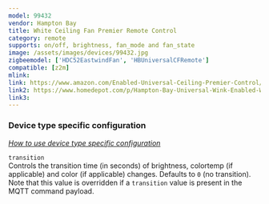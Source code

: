 ```yaml
---
model: 99432
vendor: Hampton Bay 
title: White Ceiling Fan Premier Remote Control
category: remote
supports: on/off, brightness, fan_mode and fan_state
image: /assets/images/devices/99432.jpg
zigbeemodel: ['HDC52EastwindFan', 'HBUniversalCFRemote']
compatible: [z2m]
mlink: 
link: https://www.amazon.com/Enabled-Universal-Ceiling-Premier-Control/dp/B077ZHDLY3
link2: https://www.homedepot.com/p/Hampton-Bay-Universal-Wink-Enabled-White-Ceiling-Fan-Premier-Remote-Control-99432/206591100
link3: 
---
```

### Device type specific configuration
*[How to use device type specific configuration](https://www.zigbee2mqtt.io/information/configuration)*


`transition`   
Controls the transition time (in seconds) of brightness,
colortemp (if applicable) and color (if applicable) changes. Defaults to `0` (no transition).
Note that this value is overridden if a `transition` value is present in the MQTT command payload. 
